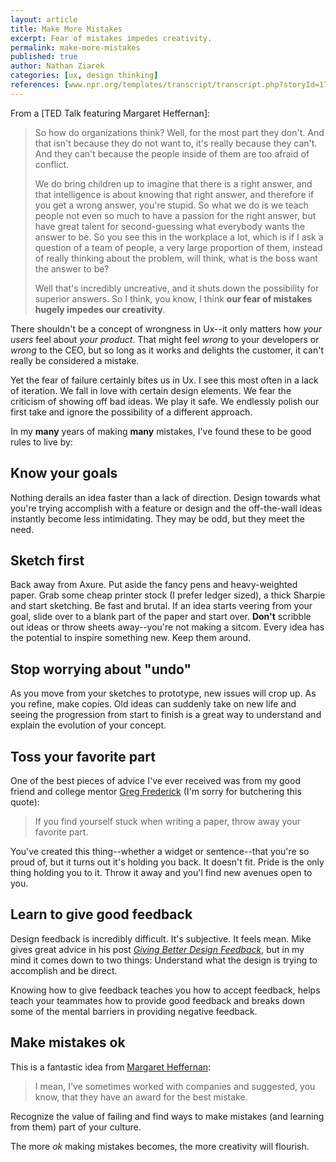 ```yaml
---
layout: article
title: Make More Mistakes
excerpt: Fear of mistakes impedes creativity.
permalink: make-more-mistakes
published: true
author: Nathan Ziarek
categories: [ux, design thinking]
references: [www.npr.org/templates/transcript/transcript.php?storyId=174037793|NPR TED Radio Hour,muledesign.com/2010/12/giving-better-design-feedback|Mule Design]
---
```






From a [TED Talk featuring Margaret Heffernan]:

> So how do organizations think? Well, for the most part they don't. And that isn't because they do not want to, it's really because they can't. And they can't because the people inside of them are too afraid of conflict.
> 
> We do bring children up to imagine that there is a right answer, and that intelligence is about knowing that right answer, and therefore if you get a wrong answer, you're stupid. So what we do is we teach people not even so much to have a passion for the right answer, but have great talent for second-guessing what everybody wants the answer to be. So you see this in the workplace a lot, which is if I ask a question of a team of people, a very large proportion of them, instead of really thinking about the problem, will think, what is the boss want the answer to be?
>
> Well that's incredibly uncreative, and it shuts down the possibility for superior answers. So I think, you know, I think **our fear of mistakes hugely impedes our creativity**.

There shouldn't be a concept of wrongness in Ux--it only matters how *your users* feel about *your product*. That might feel *wrong* to your developers or *wrong* to the CEO, but so long as it works and delights the customer, it can't really be considered a mistake.

Yet the fear of failure certainly bites us in Ux. I see this most often in a lack of iteration. We fall in love with certain design elements. We fear the criticism of showing off bad ideas. We play it safe. We endlessly polish our first take and ignore the possibility of a different approach.

In my **many** years of making **many** mistakes, I've found these to be good rules to live by:

## Know your goals

Nothing derails an idea faster than a lack of direction. Design towards what you're trying accomplish with a feature or design and the off-the-wall ideas instantly become less intimidating. They may be odd, but they meet the need.

## Sketch first

Back away from Axure. Put aside the fancy pens and heavy-weighted paper. Grab some cheap printer stock (I prefer ledger sized), a thick Sharpie and start sketching. Be fast and brutal. If an idea starts veering from your goal, slide over to a blank part of the paper and start over. **Don't** scribble out ideas or throw sheets away--you're not making a sitcom. Every idea has the potential to inspire something new. Keep them around.

## Stop worrying about "undo"

As you move from your sketches to prototype, new issues will crop up. As you refine, make copies. Old ideas can suddenly take on new life and seeing the progression from start to finish is a great way to understand and explain the evolution of your concept.

## Toss your favorite part

One of the best pieces of advice I've ever received was from my good friend and college mentor [Greg Frederick] (I'm sorry for butchering this quote):

> If you find yourself stuck when writing a paper, throw away your favorite part.

You've created this thing--whether a widget or sentence--that you're so proud of, but it turns out it's holding you back. It doesn't fit. Pride is the only thing holding you to it. Throw it away and you'l find new avenues open to you.

## Learn to give good feedback

Design feedback is incredibly difficult. It's subjective. It feels mean. Mike gives great advice in his post *[Giving Better Design Feedback]*, but in my mind it comes down to two things: Understand what the design is trying to accomplish and be direct.

Knowing how to give feedback teaches you how to accept feedback, helps teach your teammates how to provide good feedback and breaks down some of the mental barriers in providing negative feedback.

## Make mistakes ok

This is a fantastic idea from [Margaret Heffernan]:

> I mean, I've sometimes worked with companies and suggested, you know, that they have an award for the best mistake.

Recognize the value of failing and find ways to make mistakes (and learning from them) part of your culture.

The more *ok* making mistakes becomes, the more creativity will flourish.


[Margaret Heffernan]: http://www.npr.org/templates/transcript/transcript.php?storyId=174037793
[Greg Frederick]: https://www.linkedin.com/profile/view?id=22298881
[Giving Better Design Feedback]: http://muledesign.com/2010/12/giving-better-design-feedback/